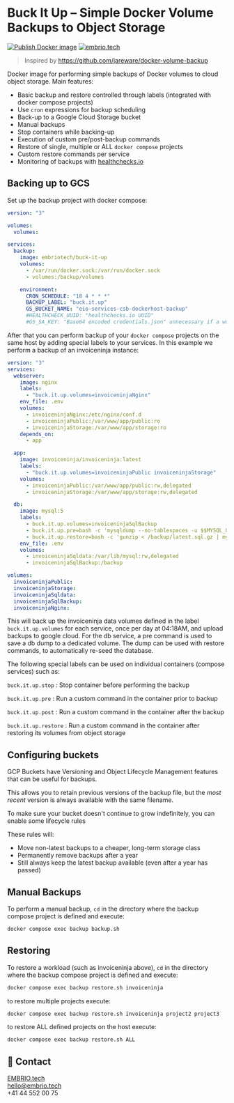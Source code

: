# Buck It Up – Simple Docker Volume Backups to Object Storage

[![Publish Docker image](https://github.com/embrio-tech/buck-it-up/actions/workflows/docker-image.yml/badge.svg)](https://github.com/embrio-tech/buck-it-up/actions/workflows/docker-image.yml)
[![embrio.tech](https://img.shields.io/static/v1?label=by&message=EMBRIO.tech&color=24ae5f)](https://embrio.tech)

> Inspired by https://github.com/jareware/docker-volume-backup

Docker image for performing simple backups of Docker volumes to cloud object storage. Main features:

- Basic backup and restore controlled through labels (integrated with docker compose projects)
- Use `cron` expressions for backup scheduling
- Back-up to a Google Cloud Storage bucket
- Manual backups
- Stop containers while backing-up
- Execution of custom pre/post-backup commands
- Restore of single, multiple or ALL `docker compose` projects
- Custom restore commands per service
- Monitoring of backups with [healthchecks.io](https://healthchecks.io)

## Backing up to GCS

Set up the backup project with docker compose:

```yml
version: "3"

volumes:
  volumes:

services:
  backup:
    image: embriotech/buck-it-up
    volumes:
      - /var/run/docker.sock:/var/run/docker.sock
      - volumes:/backup/volumes

    environment:
      CRON_SCHEDULE: "18 4 * * *"
      BACKUP_LABEL: "buck.it.up"
      GS_BUCKET_NAME: "eio-services-csb-dockerhost-backup"
      #HEALTHCHECK_UUID: "healthchecks.io UUID"
      #GS_SA_KEY: "Base64 encoded credentials.json" unnecessary if a workload identity is available
```

After that you can perform backup of your `docker compose` projects on the same host by adding special labels to your services. In this example we perform a backup of an invoiceninja instance:

```yml
version: "3"
services:
  webserver:
    image: nginx
    labels:
      - "buck.it.up.volumes=invoiceninjaNginx"
    env_file: .env
    volumes:
      - invoiceninjaNginx:/etc/nginx/conf.d
      - invoiceninjaPublic:/var/www/app/public:ro
      - invoiceninjaStorage:/var/www/app/storage:ro
    depends_on:
      - app

  app:
    image: invoiceninja/invoiceninja:latest
    labels:
      - "buck.it.up.volumes=invoiceninjaPublic invoiceninjaStorage"
    volumes:
      - invoiceninjaPublic:/var/www/app/public:rw,delegated
      - invoiceninjaStorage:/var/www/app/storage:rw,delegated

  db:
    image: mysql:5
    labels:
      - buck.it.up.volumes=invoiceninjaSqlBackup
      - buck.it.up.pre=bash -c 'mysqldump --no-tablespaces -u $$MYSQL_USER -p$$MYSQL_PASSWORD $$MYSQL_DATABASE | gzip > /backup/latest.sql.gz'
      - buck.it.up.restore=bash -c 'gunzip < /backup/latest.sql.gz | mysql -u $$MYSQL_USER -p$$MYSQL_PASSWORD $$MYSQL_DATABASE'
    env_file: .env
    volumes:
      - invoiceninjaSqldata:/var/lib/mysql:rw,delegated
      - invoiceninjaSqlBackup:/backup

volumes:
  invoiceninjaPublic:
  invoiceninjaStorage:
  invoiceninjaSqldata:
  invoiceninjaSqlBackup:
  invoiceninjaNginx:
```

This will back up the invoiceninja data volumes defined in the label `buck.it.up.volumes` for each service, once per day at 04:18AM, and upload backups to google cloud. For the db service, a pre command is used to save a db dump to a dedicated volume. The dump can be used with restore commands, to automatically re-seed the database.

The following special labels can be used on individual containers (compose services) such as:

`buck.it.up.stop`
: Stop container before performing the backup

`buck.it.up.pre`
: Run a custom command in the container prior to backup

`buck.it.up.post`
: Run a custom command in the container after the backup

`buck.it.up.restore`
: Run a custom command in the container after restoring its volumes from object storage

## Configuring buckets

GCP Buckets have Versioning and Object Lifecycle Management features that can be useful for backups.

This allows you to retain previous versions of the backup file, but the _most recent_ version is always available with the same filename.

To make sure your bucket doesn't continue to grow indefinitely, you can enable some lifecycle rules

These rules will:

- Move non-latest backups to a cheaper, long-term storage class
- Permanently remove backups after a year
- Still always keep the latest backup available (even after a year has passed)

## Manual Backups

To perform a manual backup, `cd` in the directory where the backup compose project is defined and execute:

```bash
docker compose exec backup backup.sh
```

## Restoring

To restore a workload (such as invoiceninja above), `cd` in the directory where the backup compose project is defined and execute:

```bash
docker compose exec backup restore.sh invoiceninja
```

to restore multiple projects execute:

```bash
docker compose exec backup restore.sh invoiceninja project2 project3
```

to restore ALL defined projects on the host execute:

```bash
docker compose exec backup restore.sh ALL
```

## :speech_balloon: Contact

[EMBRIO.tech](https://embrio.tech)  
[hello@embrio.tech](mailto:hello@embrio.tech)  
+41 44 552 00 75
